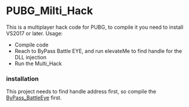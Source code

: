 # PUBG_Milti_Hack
This is a multiplayer hack code for PUBG, to compile it you need to install VS2017 or later.
Usage:
  - Compile code
  - Reach to ByPass Battle EYE, and run elevateMe to find handle for the DLL injection
  - Run the Multi_Hack

### installation

This project needs to find handle address first, so compile the [ByPass_BattleEye](https://github.com/rancheng/ByPass_BattleEye) first.
